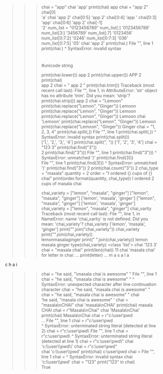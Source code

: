 >>> chai = "app" 
>>> chai
'app'
>>> print(chai) 
app 
>>> chai = "app 2" 
>>> chai[0]     
'a' 
>>> chai 
'app 2'
>>> chai[0:5] 
'app 2'
>>> chai[0:4] 
'app '
>>> chai[0:3] 
'app'
>>> chai[0:6] 
'app 2'
>>> chai[-1]  
'2' 
>>> num_list = "0123456789" 
>>> num_list[:] 
'0123456789'
>>> num_list[3:] 
'3456789'
>>> num_list[:7] 
'0123456'
>>> num_list[0:7:2] 
'0246'
>>> num_list[0:7:3] 
'036'
>>> num_list[0:7:5] 
'05'
>>> chai
'app 2'
>>> print(chai.)
  File "<stdin>", line 1
    print(chai.)
               ^
SyntaxError: invalid syntax
>>> #
>>> #unicode string
>>> 
>>> 
>>> 
>>> print(chai.lower()) 
app 2
>>> print(chai.upper()) 
APP 2
>>> print(chai)         
app 2
>>> chai = "         app              2        " 
>>> print(chai.trim()) 
Traceback (most recent call last):
  File "<stdin>", line 1, in <module>
AttributeError: 'str' object has no attribute 'trim'. Did you mean: 'strip'?
>>> print(chai.strip()) 
app              2
>>> chai = "Lemoon"     
>>> print(chai.replace("Lemon", "Ginger")) 
Lemoon
>>> print(chai.replace("Lemon", "Ginger"))
Lemoon
>>> print(chai.replace("Lemon", "Ginger"))
Lemoon
>>> chai
'Lemoon'
>>> print(chai.replace("Lemon", "Ginger"))
Lemoon
>>> print(chai.replace("Lemoon", "Ginger")) 
Ginger
>>> chai = "1, 2, 3, 4"
>>> print(chai.split(,)) 
  File "<stdin>", line 1
    print(chai.split(,))
                     ^
SyntaxError: invalid syntax
>>> print(chai.split())  
['1,', '2,', '3,', '4']
>>> print(chai.split(", ")) 
['1', '2', '3', '4']
>>> chai = "123 3" 
>>> print(chai.find("3"))   
2
>>> print(chai.find("3"))) 
  File "<stdin>", line 1
    print(chai.find("3")))
                         ^
SyntaxError: unmatched ')'
>>> print(chai.find(3)))   
  File "<stdin>", line 1
    print(chai.find(3)))
                       ^
SyntaxError: unmatched ')'
>>> print(chai.find("3")) 
2
>>> print(chai.count("3")) 
2
>>> chai_type = "masala" 
>>> quantity = 2
>>> order = "I ordered {} cups of {} chai" 
>>> print(order.format(quantity, chai_type)) 
I ordered 2 cups of masala chai
>>>                                         
>>> 
>>> chai_variety = ["lemon", "masala", "ginger"]
>>> ["lemon", "masala", "ginger"] 
['lemon', 'masala', 'ginger']
>>> ["lemon", "masala", "ginger"]
['lemon', 'masala', 'ginger']
>>> chai_variety = ["lemon", "masala", "ginger"]
>>> chai_varity
Traceback (most recent call last):
  File "<stdin>", line 1, in <module>
NameError: name 'chai_varity' is not defined. Did you mean: 'chai_variety'?
>>> chai_variety 
['lemon', 'masala', 'ginger']
>>> print("".join("chai_variety")) 
chai_variety
>>> print("".join(chai_variety))   
lemonmasalaginger
>>> print(" ".join(chai_variety)) 
lemon masala ginger
>>> type(chai_variety) 
<class 'list'>
>>> chai
'123 3'
>>> chai = "masala chai" 
>>> print(len(chai)) 
11
>>> chai
'masala chai'
>>> for letter in chai:
...     print(letter)
... 
m
a
s
a
l
a

c
h
a
i
>>> chai = "he said, "\masala chai is awesome\" " 
  File "<stdin>", line 1
    chai = "he said, "\masala chai is awesome\" "
                       ^
SyntaxError: unexpected character after line continuation character
>>> chai = "he said, \"masala chai is awesome\" " 
>>> chai = "he said, \"masala chai is awesome\" " 
>>> chai                                          
'he said, "masala chai is awesome" '
>>> chai = "masala\nCHAI" 
>>> chai
'masala\nCHAI'
>>> print(chai) 
masala
CHAI
>>> chai = r"Masala\nChai" 
>>> chai
'Masala\\nChai'
>>> print(chai) 
Masala\nChai
>>> chai = r"c:\user\pwd\
... 
  File "<stdin>", line 1
    chai = r"c:\user\pwd\
           ^
SyntaxError: unterminated string literal (detected at line 2)
>>> chai = r"c:\\user\\pwd\\ 
  File "<stdin>", line 1
    chai = r"c:\\user\\pwd\\
           ^
SyntaxError: unterminated string literal (detected at line 1)
>>> chai = r"c:\\user\\pwd\\"
>>> chai
'c:\\\\user\\\\pwd\\\\'
>>> chai = r"c:\\user\\pwd"   
>>> chai
'c:\\\\user\\\\pwd'
>>> print(chai) 
c:\\user\\pwd
>>> chai = 
  File "<stdin>", line 1
    chai =
           ^
SyntaxError: invalid syntax
>>> chai   
'c:\\\\user\\\\pwd'
>>> chai = "123" 
>>> print("123" in chai)  
True
>>>